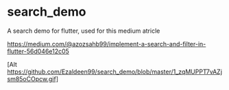 # search_demo

A search demo for flutter, used for this medium atricle 

https://medium.com/@azozsahb99/implement-a-search-and-filter-in-flutter-56d046e12c05 


[Alt https://github.com/Ezaldeen99/search_demo/blob/master/1_zqMUPPT7vAZjsm85oCOpcw.gif]
